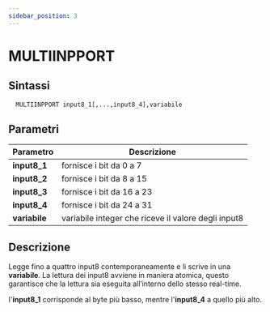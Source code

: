 ```yaml
---
sidebar_position: 3
---
```


# MULTIINPPORT

## Sintassi

  ```
 	MULTIINPPORT input8_1[,...,input8_4],variabile
  ```

## Parametri
|Parametro                | Descrizione                                                 |                
|-------------------------|-------------------------------------------------------------|
| **input8_1**            | fornisce i bit da 0 a 7                                     |               
| **input8_2**            | fornisce i bit da 8 a 15                                    |               
| **input8_3**            | fornisce i bit da 16 a 23                                   |               
| **input8_4**            | fornisce i bit da 24 a 31                                   |               
| **variabile**           | variabile integer che riceve il valore degli input8         |

## Descrizione
Legge fino a quattro input8 contemporaneamente e li scrive in una **variabile**. La lettura dei input8 avviene in maniera atomica, questo garantisce che la lettura sia eseguita all’interno dello stesso real-time. 

I'**input8_1** corrisponde al byte più basso, mentre l'**input8_4** a quello più alto.


